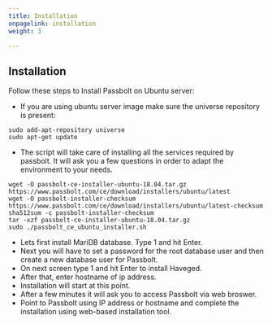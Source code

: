 ```yaml
---
title: Installation
onpagelink: installation
weight: 3

---
```


Installation
------------

Follow these steps to Install Passbolt on Ubuntu server:

- If you are using ubuntu server image make sure the universe repository is present:
 
 ```
sudo add-apt-repository universe
sudo apt-get update
```

- The script will take care of installing all the services required by passbolt. It will ask you a few questions in order to adapt the environment to your needs.
 
 ```
wget -O passbolt-ce-installer-ubuntu-18.04.tar.gz https://www.passbolt.com/ce/download/installers/ubuntu/latest
wget -O passbolt-installer-checksum https://www.passbolt.com/ce/download/installers/ubuntu/latest-checksum
sha512sum -c passbolt-installer-checksum
tar -xzf passbolt-ce-installer-ubuntu-18.04.tar.gz
sudo ./passbolt_ce_ubuntu_installer.sh
```

- Lets first install MariDB database. Type 1 and hit Enter.
- Next you will have to set a password for the root database user and then create a new database user for Passbolt.
- On next screen type 1 and hit Enter to install Haveged.
- After that, enter hostname of ip address.
- Installation will start at this point.
- After a few minutes it will ask you to access Passbolt via web broswer.
- Point to Passbolt using IP address or hostname and complete the installation using web-based installation tool.
 